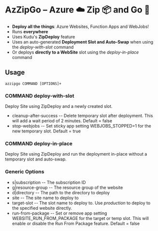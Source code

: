 # AzZipGo – Azure ☁️ Zip 📦 and Go 🚀

* **Deploy all the things**: Azure Websites, Function Apps and WebJobs!
* Runs **everywhere**
* Uses Kudu's **ZipDeploy** feature
* Uses an auto-generated **Deployment Slot and Auto-Swap** when using the _deploy-with-slot_ command
* Or deploys **directly to a WebSite** slot using the _deploy-in-place_ command

## Usage

```azzipgo COMMAND [OPTIONS]+```

### COMMAND deploy-with-slot

Deploy Site using ZipDeploy and a newly created slot.

* cleanup-after-success -- Delete temporary slot after deployment. This will add a wait period of 2 minutes. Default = false
* stop-webjobs -- Set sticky app setting WEBJOBS_STOPPED=1 for the new temporary slot. Default = true

### COMMAND deploy-in-place

Deploy Site using ZipDeploy and run the deployment in-place without a temporary slot and auto-swap.

### Generic Options

* s|subscription -- The subscription ID
* g|resource-group -- The resource group of the website
* d|directory -- The path to the directory to deploy
* site -- The site name to deploy to
* target-slot -- The slot name to deploy to. Use *production* to deploy to the specified website directly.
* run-from-package -- Set or remove app setting WEBSITE_RUN_FROM_PACKAGE for the target or temp slot. This will enable or disable the Run From Package feature. Default = false
